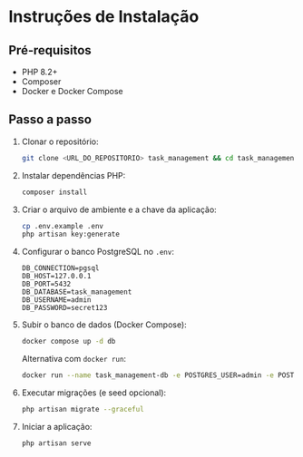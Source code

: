 # Instruções de Instalação

## Pré‑requisitos
- PHP 8.2+
- Composer
- Docker e Docker Compose

## Passo a passo
1. Clonar o repositório:
   ```bash
   git clone <URL_DO_REPOSITORIO> task_management && cd task_management
   ```
2. Instalar dependências PHP:
   ```bash
   composer install
   ```
3. Criar o arquivo de ambiente e a chave da aplicação:
   ```bash
   cp .env.example .env
   php artisan key:generate
   ```
4. Configurar o banco PostgreSQL no `.env`:
   ```env
   DB_CONNECTION=pgsql
   DB_HOST=127.0.0.1
   DB_PORT=5432
   DB_DATABASE=task_management
   DB_USERNAME=admin
   DB_PASSWORD=secret123
   ```
5. Subir o banco de dados (Docker Compose):
   ```bash
   docker compose up -d db
   ```
   Alternativa com `docker run`:
   ```bash
   docker run --name task_management-db -e POSTGRES_USER=admin -e POSTGRES_PASSWORD=secret123 -e POSTGRES_DB=task_management -p 5432:5432 -d postgres:16
   ```
6. Executar migrações (e seed opcional):
   ```bash
   php artisan migrate --graceful
   ```
7. Iniciar a aplicação:
   ```bash
   php artisan serve
   ```
